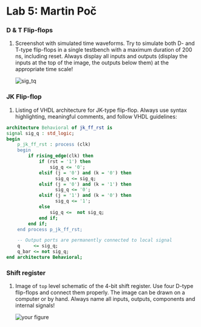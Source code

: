 # Lab 5: Martin Poč

### D & T Flip-flops

1. Screenshot with simulated time waveforms. Try to simulate both D- and T-type flip-flops in a single testbench with a maximum duration of 200 ns, including reset. Always display all inputs and outputs (display the inputs at the top of the image, the outputs below them) at the appropriate time scale!

   ![sig_tq](https://user-images.githubusercontent.com/95315728/224820817-5a5275b8-de2e-4a09-ac1b-3e71dc8f5dfd.png)

### JK Flip-flop

1. Listing of VHDL architecture for JK-type flip-flop. Always use syntax highlighting, meaningful comments, and follow VHDL guidelines:

```vhdl
architecture Behavioral of jk_ff_rst is
signal sig_q : std_logic;
begin
    p_jk_ff_rst : process (clk)
    begin
        if rising_edge(clk) then
            if (rst = '1') then
                sig_q <= '0';
            elsif (j = '0') and (k = '0') then
                  sig_q <= sig_q;  
            elsif (j = '0') and (k = '1') then
                  sig_q <= '0';
            elsif (j = '1') and (k = '0') then
                  sig_q <= '1';      
            else
                sig_q <=  not sig_q;
            end if; 
        end if;
    end process p_jk_ff_rst;

    -- Output ports are permanently connected to local signal
    q     <= sig_q;
    q_bar <= not sig_q;
end architecture Behavioral;
```

### Shift register

1. Image of `top` level schematic of the 4-bit shift register. Use four D-type flip-flops and connect them properly. The image can be drawn on a computer or by hand. Always name all inputs, outputs, components and internal signals!

   ![your figure]()
